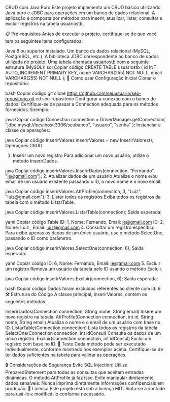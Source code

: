 CRUD com Java Puro
Este projeto implementa um CRUD básico utilizando Java puro e JDBC para operações em um banco de dados relacional. A aplicação é composta por métodos para inserir, atualizar, listar, consultar e excluir registros na tabela usuariostb.

📋 Pré-requisitos
Antes de executar o projeto, certifique-se de que você tem os seguintes itens configurados:

Java 8 ou superior instalado.
Um banco de dados relacional (MySQL, PostgreSQL, etc.).
A biblioteca JDBC correspondente ao banco de dados utilizada no projeto.
Uma tabela chamada usuariostb com a seguinte estrutura (MySQL):
sql
Copiar código
CREATE TABLE usuariostb (
    id INT AUTO_INCREMENT PRIMARY KEY,
    nome VARCHAR(255) NOT NULL,
    email VARCHAR(255) NOT NULL
);
🚀 Como usar
Configuração Inicial
Clonar o repositório:

bash
Copiar código
git clone https://github.com/seuusuario/seu-repositorio.git
cd seu-repositorio
Configurar a conexão com o banco de dados: Certifique-se de passar a Connection adequada para os métodos fornecidos. Exemplo:

java
Copiar código
Connection connection = DriverManager.getConnection(
    "jdbc:mysql://localhost:3306/seubanco", 
    "usuario", 
    "senha"
);
Instanciar a classe de operações:

java
Copiar código
InserirValores inserirValores = new InserirValores();
Operações CRUD
1. Inserir um novo registro
Para adicionar um novo usuário, utilize o método InserirDados.

java
Copiar código
inserirValores.InserirDados(connection, "Fernando", "ie@gmail.com");
2. Atualizar dados de um usuário
Atualize o nome e/ou email de um usuário existente passando o ID, o novo nome e o novo email.

java
Copiar código
inserirValores.AttProfile(connection, 3, "Luiz", "luiz@gmail.com");
3. Listar todos os registros
Exiba todos os registros da tabela com o método ListarTable.

java
Copiar código
inserirValores.ListarTable(connection);
Saída esperada:

yaml
Copiar código
Table
ID: 1, Nome: Fernando, Email: ie@gmail.com
ID: 2, Nome: Luiz , Email: luiz@gmail.com
4. Consultar um registro específico
Para exibir apenas os dados de um único usuário, use o método SelectOne, passando o ID como parâmetro.

java
Copiar código
inserirValores.SelectOne(connection, 6);
Saída esperada:

yaml
Copiar código
ID: 6, Nome: Fernando, Email: ie@gmail.com
5. Excluir um registro
Remova um usuário da tabela pelo ID usando o método Excluir.

java
Copiar código
inserirValores.Excluir(connection, 6);
Saída esperada:

bash
Copiar código
Dados foram excluídos referentes ao cliente com id: 6
🛠 Estrutura do Código
A classe principal, InserirValores, contém os seguintes métodos:

InserirDados(Connection connection, String nome, String email)
Insere um novo registro na tabela.
AttProfile(Connection connection, int id, String nome, String email)
Atualiza o nome e o email de um usuário com base no ID.
ListarTable(Connection connection)
Lista todos os registros da tabela.
SelectOne(Connection connection, int idConsul)
Consulta os dados de um único registro.
Excluir(Connection connection, int idConsul)
Exclui um registro com base no ID.
🧪 Teste
Cada método pode ser executado individualmente, conforme mostrado nos exemplos acima. Certifique-se de ter dados suficientes na tabela para validar as operações.

🔒 Considerações de Segurança
Evite SQL Injection: Utilize PreparedStatement para todas as consultas que aceitam entradas dinâmicas. O método AttProfile já faz isso.
Evite manipular diretamente dados sensíveis: Nunca imprima diretamente informações confidenciais em produção.
📄 Licença
Este projeto está sob a licença MIT. Sinta-se à vontade para usá-lo e modificá-lo conforme necessário.
